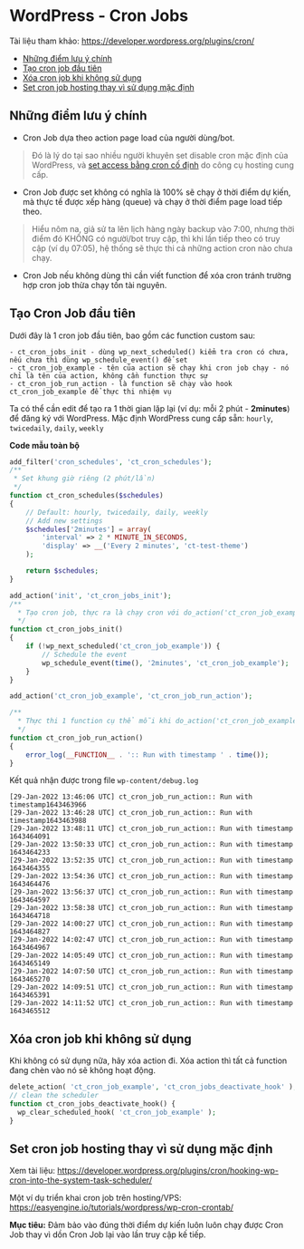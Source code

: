 # WordPress - Cron Jobs

Tài liệu tham khảo: https://developer.wordpress.org/plugins/cron/

- [Những điểm lưu ý chính](https://github.com/codetot-web/dev-guideline/blob/main/wp-cron-jobs.md#nh%E1%BB%AFng-%C4%91i%E1%BB%83m-l%C6%B0u-%C3%BD-ch%C3%ADnh)
- [Tạo cron job đầu tiên](https://github.com/codetot-web/dev-guideline/blob/main/wp-cron-jobs.md#t%E1%BA%A1o-cron-job-%C4%91%E1%BA%A7u-ti%C3%AAn)
- [Xóa cron job khi không sử dụng](https://github.com/codetot-web/dev-guideline/blob/main/wp-cron-jobs.md#x%C3%B3a-cron-job-khi-kh%C3%B4ng-s%E1%BB%AD-d%E1%BB%A5ng)
- [Set cron job hosting thay vì sử dụng mặc định](https://github.com/codetot-web/dev-guideline/blob/main/wp-cron-jobs.md#set-cron-job-hosting-thay-v%C3%AC-s%E1%BB%AD-d%E1%BB%A5ng-m%E1%BA%B7c-%C4%91%E1%BB%8Bnh)

## Những điểm lưu ý chính

- Cron Job dựa theo action page load của người dùng/bot.

> Đó là lý do tại sao nhiều người khuyên set disable cron mặc định của WordPress, và [set access bằng cron cố định](https://github.com/codetot-web/dev-guideline/blob/main/wp-cron-jobs.md#set-cron-job-hosting-thay-v%C3%AC-s%E1%BB%AD-d%E1%BB%A5ng-m%E1%BA%B7c-%C4%91%E1%BB%8Bnh) do công cụ hosting cung cấp.

- Cron Job được set không có nghĩa là 100% sẽ chạy ở thời điểm dự kiến, mà thực tế được xếp hàng (queue) và chạy ở thời điểm page load tiếp theo.

> Hiểu nôm na, giả sử ta lên lịch hàng ngày backup vào 7:00, nhưng thời điểm đó KHÔNG có người/bot truy cập, thì khi lần tiếp theo có truy cập (ví dụ 07:05), hệ thống sẽ thực thi cả những action cron nào chưa chạy.

- Cron Job nếu không dùng thì cần viết function để xóa cron tránh trường hợp cron job thừa chạy tốn tài nguyên.

## Tạo Cron Job đầu tiên

Dưới đây là 1 cron job đầu tiên, bao gồm các function custom sau:

```
- ct_cron_jobs_init - dùng wp_next_scheduled() kiểm tra cron có chưa, nếu chưa thì dùng wp_schedule_event() để set
- ct_cron_job_example - tên của action sẽ chạy khi cron job chạy - nó chỉ là tên của action, không cần function thực sự
- ct_cron_job_run_action - là function sẽ chạy vào hook ct_cron_job_example để thực thi nhiệm vụ
```

Ta có thể cần edit để tạo ra 1 thời gian lặp lại (ví dụ: mỗi 2 phút - **2minutes**) để đăng ký với WordPress.
Mặc định WordPress cung cấp sẵn: `hourly`, `twicedaily`, `daily`, `weekly`

**Code mẫu toàn bộ**

```php
add_filter('cron_schedules', 'ct_cron_schedules');
/**
 * Set khung giờ riêng (2 phút/lần)
 */
function ct_cron_schedules($schedules)
{
	// Default: hourly, twicedaily, daily, weekly
	// Add new settings
	$schedules['2minutes'] = array(
		'interval' => 2 * MINUTE_IN_SECONDS,
		'display' => __('Every 2 minutes', 'ct-test-theme')
	);

	return $schedules;
}

add_action('init', 'ct_cron_jobs_init');
/**
  * Tạo cron job, thực ra là chạy cron với do_action('ct_cron_job_example')
  */
function ct_cron_jobs_init()
{
	if (!wp_next_scheduled('ct_cron_job_example')) {
		// Schedule the event
		wp_schedule_event(time(), '2minutes', 'ct_cron_job_example');
	}
}

add_action('ct_cron_job_example', 'ct_cron_job_run_action');

/**
  * Thực thi 1 function cụ thể mỗi khi do_action('ct_cron_job_example') chạy
  */
function ct_cron_job_run_action()
{
	error_log(__FUNCTION__ . ':: Run with timestamp ' . time());
}
```

Kết quả nhận được trong file `wp-content/debug.log`

```
[29-Jan-2022 13:46:06 UTC] ct_cron_job_run_action:: Run with timestamp1643463966
[29-Jan-2022 13:46:28 UTC] ct_cron_job_run_action:: Run with timestamp1643463988
[29-Jan-2022 13:48:11 UTC] ct_cron_job_run_action:: Run with timestamp 1643464091
[29-Jan-2022 13:50:33 UTC] ct_cron_job_run_action:: Run with timestamp 1643464233
[29-Jan-2022 13:52:35 UTC] ct_cron_job_run_action:: Run with timestamp 1643464355
[29-Jan-2022 13:54:36 UTC] ct_cron_job_run_action:: Run with timestamp 1643464476
[29-Jan-2022 13:56:37 UTC] ct_cron_job_run_action:: Run with timestamp 1643464597
[29-Jan-2022 13:58:38 UTC] ct_cron_job_run_action:: Run with timestamp 1643464718
[29-Jan-2022 14:00:27 UTC] ct_cron_job_run_action:: Run with timestamp 1643464827
[29-Jan-2022 14:02:47 UTC] ct_cron_job_run_action:: Run with timestamp 1643464967
[29-Jan-2022 14:05:49 UTC] ct_cron_job_run_action:: Run with timestamp 1643465149
[29-Jan-2022 14:07:50 UTC] ct_cron_job_run_action:: Run with timestamp 1643465270
[29-Jan-2022 14:09:51 UTC] ct_cron_job_run_action:: Run with timestamp 1643465391
[29-Jan-2022 14:11:52 UTC] ct_cron_job_run_action:: Run with timestamp 1643465512
```

## Xóa cron job khi không sử dụng

Khi không có sử dụng nữa, hãy xóa action đi. Xóa action thì tất cả function đang chèn vào nó sẽ không hoạt động.

```php
delete_action( 'ct_cron_job_example', 'ct_cron_jobs_deactivate_hook' );
// clean the scheduler
function ct_cron_jobs_deactivate_hook() {
  wp_clear_scheduled_hook( 'ct_cron_job_example' );
}
```

## Set cron job hosting thay vì sử dụng mặc định

Xem tài liệu: https://developer.wordpress.org/plugins/cron/hooking-wp-cron-into-the-system-task-scheduler/

Một ví dụ triển khai cron job trên hosting/VPS: https://easyengine.io/tutorials/wordpress/wp-cron-crontab/

**Mục tiêu:** Đảm bảo vào đúng thời điểm dự kiến luôn luôn chạy được Cron Job thay vì dồn Cron Job lại vào lần truy cập kế tiếp.
